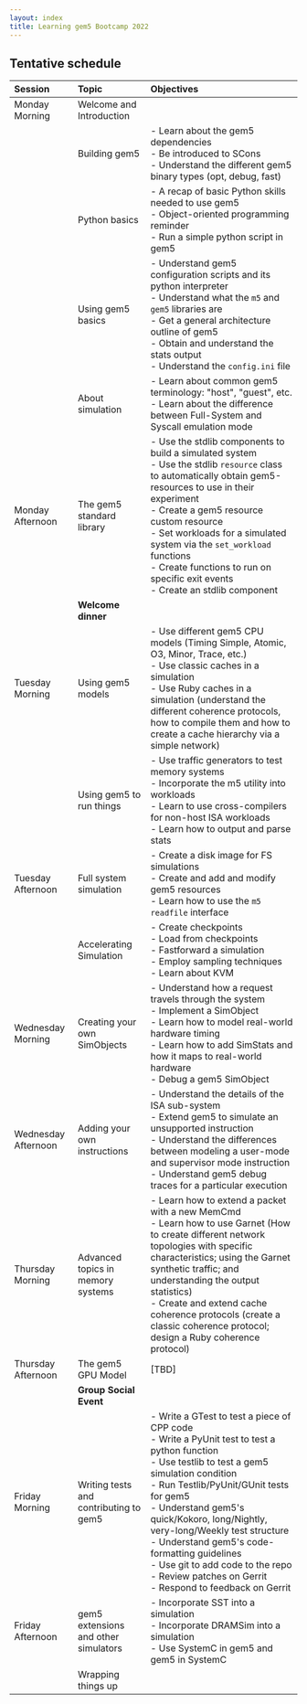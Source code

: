 ```yaml
---
layout: index
title: Learning gem5 Bootcamp 2022
---
```


## Tentative schedule

|Session| Topic | Objectives|
| :---  | :---  | :--- |
| Monday Morning | Welcome and Introduction | |
| | Building gem5 |- Learn about the gem5 dependencies <br> - Be introduced to SCons <br> - Understand the different gem5 binary types (opt, debug, fast)|
| | Python basics | - A recap of basic Python skills needed to use gem5 <br> - Object-oriented programming reminder <br> - Run a simple python script in gem5 |
| | Using gem5 basics | - Understand gem5 configuration scripts and its python interpreter <br> - Understand what the `m5` and `gem5` libraries are <br> - Get a general architecture outline of gem5 <br> - Obtain and understand the stats output <br> - Understand the `config.ini` file |
| | About simulation | - Learn about common gem5 terminology: "host", "guest", etc. <br> - Learn about the difference between Full-System and Syscall emulation mode |
| Monday Afternoon | The gem5 standard library | - Use the stdlib components to build a simulated system <br> - Use the stdlib `resource` class to automatically obtain gem5-resources to use in their experiment <br> - Create a gem5 resource custom resource <br> - Set workloads for a simulated system via the `set_workload` functions <br> - Create functions to run on specific exit events <br> - Create an stdlib component|
| | **Welcome dinner** | |
|Tuesday Morning | Using gem5 models | - Use different gem5 CPU models (Timing Simple, Atomic, O3, Minor, Trace, etc.) <br> - Use classic caches in a simulation <br> - Use Ruby caches in a simulation (understand the different coherence protocols, how to compile them and how to create a cache hierarchy via a simple network) |
| | Using gem5 to run things | - Use traffic generators to test memory systems <br> - Incorporate the m5 utility into workloads <br> - Learn to use cross-compilers for non-host ISA workloads <br> - Learn how to output and parse stats|
| Tuesday Afternoon| Full system simulation | - Create a disk image for FS simulations <br> - Create and add and modify gem5 resources <br> - Learn how to use the `m5 readfile` interface|
| | Accelerating Simulation | - Create checkpoints <br> - Load from checkpoints <br> - Fastforward a simulation <br> - Employ sampling techniques <br> - Learn about KVM |
| Wednesday Morning| Creating your own SimObjects| - Understand how a request travels through the system <br> - Implement a SimObject <br> - Learn how to model real-world hardware timing <br> - Learn how to add SimStats and how it maps to real-world hardware <br> - Debug a gem5 SimObject |
| Wednesday Afternoon| Adding your own instructions| - Understand the details of the ISA sub-system <br> - Extend gem5 to simulate an unsupported instruction <br> - Understand the differences between modeling a user-mode and supervisor mode instruction <br> - Understand gem5 debug traces for a particular execution |
| Thursday Morning | Advanced topics in memory systems | - Learn how to extend a packet with a new MemCmd <br> - Learn how to use Garnet (How to create different network topologies with specific characteristics; using the Garnet synthetic traffic; and understanding the output statistics) <br> -  Create and extend cache coherence protocols (create a classic coherence protocol; design a Ruby coherence protocol)|
| Thursday Afternoon | The gem5 GPU Model | [TBD] |
| | **Group Social Event** | |
| Friday Morning | Writing tests and contributing to gem5 | - Write a GTest to test a piece of CPP code <br> - Write a PyUnit test to test a python function <br> - Use testlib to test a gem5 simulation condition <br> - Run Testlib/PyUnit/GUnit tests for gem5 <br> - Understand gem5's quick/Kokoro, long/Nightly, very-long/Weekly test structure <br> - Understand gem5's code-formatting guidelines <br> - Use git to add code to the repo <br> - Review patches on Gerrit <br> - Respond to feedback on Gerrit |
| Friday Afternoon | gem5 extensions and other simulators | - Incorporate SST into a simulation <br> - Incorporate DRAMSim into a simulation <br> - Use SystemC in gem5 and gem5 in SystemC |
| | Wrapping things up | |
